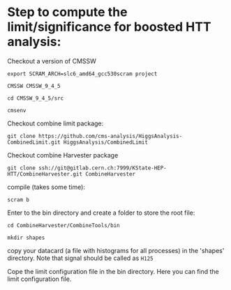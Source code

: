 # Step to compute the limit/significance for boosted HTT analysis:

Checkout a version of CMSSW

    export SCRAM_ARCH=slc6_amd64_gcc530scram project 
  
    CMSSW CMSSW_9_4_5
    
    cd CMSSW_9_4_5/src
  
    cmsenv


Checkout combine limit package:

    git clone https://github.com/cms-analysis/HiggsAnalysis-CombinedLimit.git HiggsAnalysis/CombinedLimit
  
Checkout combine Harvester package
 
    git clone ssh://git@gitlab.cern.ch:7999/KState-HEP-HTT/CombineHarvester.git CombineHarvester
  
compile (takes some time):
  
    scram b
  
Enter to the bin directory and create a folder to store the root file:

    cd CombineHarvester/CombineTools/bin
    
    mkdir shapes
    
copy your datacard (a file with histograms for all processes) in the 'shapes' directory. Note that signal should be called as ``H125``

Cope the limit configuration file in the bin directory. Here you can find the limit configuration file.

    

    

    
